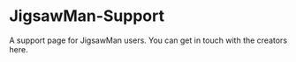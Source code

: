 # JigsawMan-Support
A support page for JigsawMan users. You can get in touch with the creators here.
